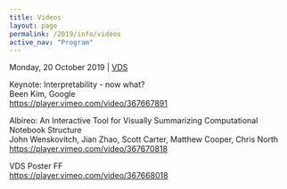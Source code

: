 ```yaml
---
title: Videos
layout: page
permalink: /2019/info/videos
active_nav: "Program"
---
```


Monday, 20 October 2019 | [VDS](http://www.visualdatascience.org)  

Keynote: Interpretability - now what?  
Been Kim, Google  
https://player.vimeo.com/video/367667891

Albireo: An Interactive Tool for Visually Summarizing Computational Notebook Structure  
John Wenskovitch, Jian Zhao, Scott Carter, Matthew Cooper, Chris North  
https://player.vimeo.com/video/367670818

VDS Poster FF  
https://player.vimeo.com/video/367668018
